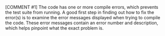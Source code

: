 [COMMENT #1]
The code has one or more compile errors, which prevents the test suite from running. A good first step in finding out how to fix the error(s) is to examine the error messages displayed when trying to compile the code. These error messages contain an error number and description, which helps pinpoint what the exact problem is.
